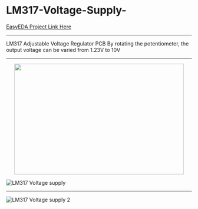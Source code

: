 # LM317-Voltage-Supply-
[EasyEDA Project Link Here](https://easyeda.com/manasmw333/voltage-supply)
* * *
LM317 Adjustable Voltage Regulator PCB
By rotating the potentiometer, the output voltage can be varied from 1.23V to 10V
* * *
<p align="center">
  <img width="460" height="300" src="https://user-images.githubusercontent.com/72513954/95361242-1b667100-08ea-11eb-87b3-fa7c0a6ebf86.PNG/100/100">
</p>

![LM317 Voltage supply](https://user-images.githubusercontent.com/72513954/95361242-1b667100-08ea-11eb-87b3-fa7c0a6ebf86.PNG)
* * *


![LM317 Voltage supply 2](https://user-images.githubusercontent.com/72513954/95360222-b6f6e200-08e8-11eb-9ade-0ead032e10f5.PNG)


